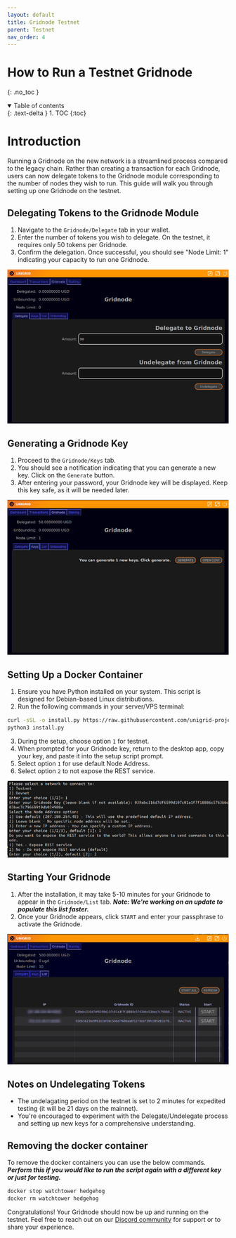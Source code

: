 ```yaml
---
layout: default
title: Gridnode Testnet
parent: Testnet
nav_order: 4
---
```


# How to Run a Testnet Gridnode
{: .no_toc }

<details open markdown="block">
  <summary>
    Table of contents
  </summary>
  {: .text-delta }
1. TOC
{:toc}
</details>

# Introduction

Running a Gridnode on the new network is a streamlined process compared to the legacy chain. Rather than creating a transaction for each Gridnode, users can now delegate tokens to the Gridnode module corresponding to the number of nodes they wish to run. This guide will walk you through setting up one Gridnode on the testnet.

## Delegating Tokens to the Gridnode Module

1. Navigate to the `Gridnode/Delegate` tab in your wallet.
2. Enter the number of tokens you wish to delegate. On the testnet, it requires only 50 tokens per Gridnode.
3. Confirm the delegation. Once successful, you should see "Node Limit: 1" indicating your capacity to run one Gridnode.

  ![](../../assets/images/gn_delegate.png)
  

## Generating a Gridnode Key

1. Proceed to the `Gridnode/Keys` tab. 
2. You should see a notification indicating that you can generate a new key. Click on the `Generate` button.
3. After entering your password, your Gridnode key will be displayed. Keep this key safe, as it will be needed later.

  ![](../../assets/images/keys_gn.png)
  
## Setting Up a Docker Container

1. Ensure you have Python installed on your system. This script is designed for Debian-based Linux distributions.
2. Run the following commands in your server/VPS terminal:

```bash
curl -sSL -o install.py https://raw.githubusercontent.com/unigrid-project/hedgehog-docker/master/install.py
python3 install.py
```


3. During the setup, choose option `1` for testnet.
4. When prompted for your Gridnode key, return to the desktop app, copy your key, and paste it into the setup script prompt.
5. Select option `1` for use default Node Address.
6. Select option `2` to not expose the REST service.

  ![](../../assets/images/docker_details_gridnode.png)

## Starting Your Gridnode

1. After the installation, it may take 5-10 minutes for your Gridnode to appear in the `Gridnode/List` tab. ***Note: We're working on an update to populate this list faster.***
2. Once your Gridnode appears, click `START` and enter your passphrase to activate the Gridnode.

  ![](../../assets/images/start_gn.png)


## Notes on Undelegating Tokens

- The undelagating period on the testnet is set to 2 minutes for expedited testing (it will be 21 days on the mainnet).
- You're encouraged to experiment with the Delegate/Undelegate process and setting up new keys for a comprehensive understanding.


## Removing the docker container

To remove the docker containers you can use the below commands. ***Perform this if you would like to run the script again with a different key or just for testing.***

```bash
docker stop watchtower hedgehog
docker rm watchtower hedgehog
```

Congratulations! Your Gridnode should now be up and running on the testnet. Feel free to reach out on our [Discord community](https://discord.gg/p5Tm4rX6EH) for support or to share your experience.
